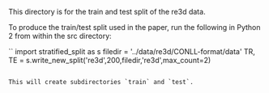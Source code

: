 This directory is for the train and test split of the re3d data.

To produce the train/test split used in the paper, run the following
in Python 2 from within the src directory:

``
import stratified_split as s
filedir = '../data/re3d/CONLL-format/data'
TR, TE = s.write_new_split('re3d',200,filedir,'re3d',max_count=2)
```

This will create subdirectories `train` and `test`.

